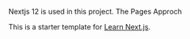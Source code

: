 Nextjs 12 is used in this project. The Pages Approch

This is a starter template for [Learn Next.js](https://nextjs.org/learn).
